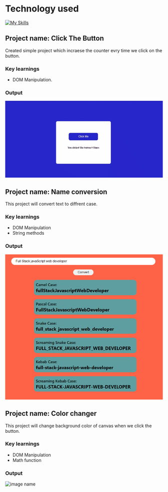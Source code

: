 # Technology used 
[![My Skills](https://skillicons.dev/icons?i=js,html,css)](https://skillicons.dev)


## Project name: Click The Button

Created simple project which incraese the counter evry time we click on the button.

### Key learnings

- DOM Manipulation.

### Output

![image name](./ClickTheButton/Image/ClickTheButton.gif)

## Project name: Name conversion

This project will convert text to diffrent case.

### Key learnings

- DOM Manipulation
- String methods

### Output

![image name](./02NameConversion/Image/Name_Conversion_1.PNG)

## Project name: Color changer

This project will change background color of canvas when we click the button.

### Key learnings

- DOM Manipulation
- Math function

### Output

![image name](./03ColorChanger/Image/ColorChanger.gif)






